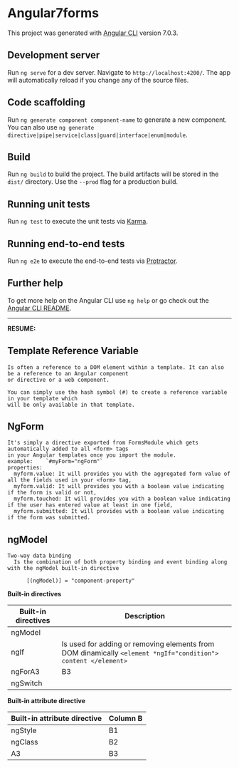 # Angular7forms

This project was generated with [Angular CLI](https://github.com/angular/angular-cli) version 7.0.3.

## Development server

Run `ng serve` for a dev server. Navigate to `http://localhost:4200/`. The app will automatically reload if you change any of the source files.

## Code scaffolding

Run `ng generate component component-name` to generate a new component. You can also use `ng generate directive|pipe|service|class|guard|interface|enum|module`.

## Build

Run `ng build` to build the project. The build artifacts will be stored in the `dist/` directory. Use the `--prod` flag for a production build.

## Running unit tests

Run `ng test` to execute the unit tests via [Karma](https://karma-runner.github.io).

## Running end-to-end tests

Run `ng e2e` to execute the end-to-end tests via [Protractor](http://www.protractortest.org/).

## Further help

To get more help on the Angular CLI use `ng help` or go check out the [Angular CLI README](https://github.com/angular/angular-cli/blob/master/README.md).



------------------------------------------------------------
**RESUME:**

## Template Reference Variable
    Is often a reference to a DOM element within a template. It can also be a reference to an Angular component
    or directive or a web component.
  
    You can simply use the hash symbol (#) to create a reference variable in your template which 
    will be only available in that template.

## NgForm

    It's simply a directive exported from FormsModule which gets automatically added to all <form> tags 
    in your Angular templates once you import the module.
    example:    `#myForm="ngForm"`
    properties:
      myform.value: It will provides you with the aggregated form value of all the fields used in your <form> tag,
      myform.valid: It will provides you with a boolean value indicating if the form is valid or not,
      myform.touched: It will provides you with a boolean value indicating if the user has entered value at least in one field,
      myform.submitted: It will provides with a boolean value indicating if the form was submitted.
      
## ngModel
    Two-way data binding
      Is the combination of both property binding and event binding along with the ngModel built-in directive
```
      [(ngModel)] = "component-property"
```

**Built-in directives**
      

Built-in directives | Description |
---------|----------|
 ngModel |  |
 ngIf | Is used for adding or removing elements from DOM dinamically `<element *ngIf="condition"> content </element>` |
 ngForA3 | B3 |
ngSwitch |



**Built-in attribute directive**

Built-in attribute directive | Column B |
---------|----------|
 ngStyle | B1 |
 ngClass | B2 |
 A3 | B3 |


